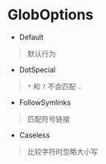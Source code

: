 # GlobOptions

* Default
> 默认行为
* DotSpecial
> `*` 和 `?` 不会匹配 `.` 
* FollowSymlinks
> 匹配符号链接
* Caseless
> 比较字符时忽略大小写

